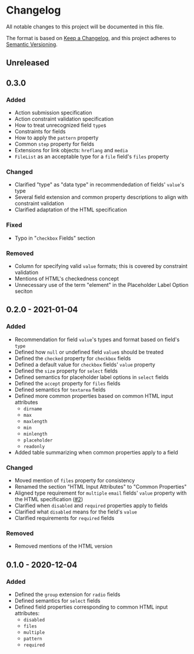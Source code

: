 # Changelog

All notable changes to this project will be documented in this file.

The format is based on [Keep a Changelog][kac], and this project adheres to
[Semantic Versioning][semver].

[kac]: https://keepachangelog.com/en/1.0.0
[semver]: https://semver.org/spec/v2.0.0.html

## Unreleased

## 0.3.0

### Added

* Action submission specification
* Action constraint validation specification
* How to treat unrecognized field `type`s
* Constraints for fields
* How to apply the `pattern` property
* Common `step` property for fields
* Extensions for link objects: `hreflang` and `media`
* `FileList` as an acceptable type for a `file` field's `files` property

### Changed

* Clarified "type" as "data type" in recommendedation of fields' `value`'s type
* Several field extension and common property descriptions to align with
  constraint validation
* Clarified adaptation of the HTML specification

### Fixed

* Typo in "`checkbox` Fields" section

### Removed

* Column for specifying valid `value` formats; this is covered by constraint
  validation
* Mentions of HTML's checkedness concept
* Unnecessary use of the term "element" in the Placeholder Label Option seciton

## 0.2.0 - 2021-01-04

### Added

* Recommendation for field `value`'s types and format based on field's `type`
* Defined how `null` or undefined field `value`s should be treated
* Defined the `checked` property for `checkbox` fields
* Defined a default value for `checkbox` fields' `value` property
* Defined the `size` property for `select` fields
* Defined semantics for placeholder label options in `select` fields
* Defined the `accept` property for `files` fields
* Defined semantics for `textarea` fields
* Defined more common properties based on common HTML input attributes
  * `dirname`
  * `max`
  * `maxlength`
  * `min`
  * `minlength`
  * `placeholder`
  * `readonly`
* Added table summarizing when common properties apply to a field

### Changed

* Moved mention of `files` property for consistency
* Renamed the section "HTML Input Attributes" to "Common Properties"
* Aligned type requirement for `multiple` `email` fields' `value` property with
  the HTML specification ([#2])
* Clarified when `disabled` and `required` properties apply to fields
* Clarified what `disabled` means for the field's `value`
* Clarified requirements for `required` fields

[#2]: https://github.com/dillonredding/siren-extensions/issues/2

### Removed

* Removed mentions of the HTML version

## 0.1.0 - 2020-12-04

### Added

* Defined the `group` extension for `radio` fields
* Defined semantics for `select` fields
* Defined field properties corresponding to common HTML input attributes:
  * `disabled`
  * `files`
  * `multiple`
  * `pattern`
  * `required`
